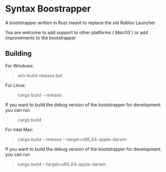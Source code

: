 # Syntax Boostrapper
A bootstrapper written in Rust meant to replace the old Roblox Launcher

You are welcome to add support to other platforms ( *MacOS* ) or add improvements to the bootstrapper

## Building
For Windows:
> win-build-release.bat

For Linux:
> cargo build --release

If you want to build the debug version of the bootstrapper for development you can run
> cargo build

For Intel Mac:
> cargo build --release --target=x86_64-apple-darwin

If you want to build the debug version of the bootstrapper for development you can run
> cargo build --target=x86_64-apple-darwin
